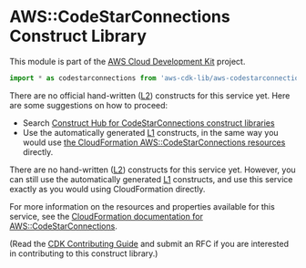 # AWS::CodeStarConnections Construct Library


This module is part of the [AWS Cloud Development Kit](https://github.com/aws/aws-cdk) project.

```ts nofixture
import * as codestarconnections from 'aws-cdk-lib/aws-codestarconnections';
```

<!--BEGIN CFNONLY DISCLAIMER-->

There are no official hand-written ([L2](https://docs.aws.amazon.com/cdk/latest/guide/constructs.html#constructs_lib)) constructs for this service yet. Here are some suggestions on how to proceed:

- Search [Construct Hub for CodeStarConnections construct libraries](https://constructs.dev/search?q=codestarconnections)
- Use the automatically generated [L1](https://docs.aws.amazon.com/cdk/latest/guide/constructs.html#constructs_l1_using) constructs, in the same way you would use [the CloudFormation AWS::CodeStarConnections resources](https://docs.aws.amazon.com/AWSCloudFormation/latest/UserGuide/AWS_CodeStarConnections.html) directly.


<!--BEGIN CFNONLY DISCLAIMER-->

There are no hand-written ([L2](https://docs.aws.amazon.com/cdk/latest/guide/constructs.html#constructs_lib)) constructs for this service yet. 
However, you can still use the automatically generated [L1](https://docs.aws.amazon.com/cdk/latest/guide/constructs.html#constructs_l1_using) constructs, and use this service exactly as you would using CloudFormation directly.

For more information on the resources and properties available for this service, see the [CloudFormation documentation for AWS::CodeStarConnections](https://docs.aws.amazon.com/AWSCloudFormation/latest/UserGuide/AWS_CodeStarConnections.html).

(Read the [CDK Contributing Guide](https://github.com/aws/aws-cdk/blob/main/CONTRIBUTING.md) and submit an RFC if you are interested in contributing to this construct library.)

<!--END CFNONLY DISCLAIMER-->
